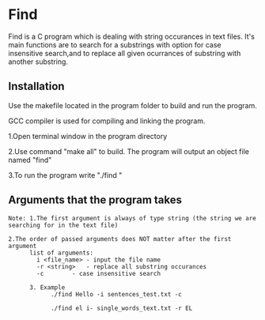 # Find

Find is a C program which is dealing with string occurances in text files.
It's main functions are to search for a substrings with option for case insensitive search,and to replace all given ocurrances of substring with another substring. 

## Installation

Use the makefile located in the program folder to build and run the program.

GCC compiler is used for compiling and linking the program.

1.Open terminal window in the program directory

2.Use command "make all" to build. The program will output
an object file named "find"

3.To run the program write "./find <args>"

## Arguments that the program takes

	Note: 1.The first argument is always of type string (the string we are searching for in the text file)

	2.The order of passed arguments does NOT matter after the first argument
		  list of arguments:
		  	i <file_name> - input the file name
		  	-r <string>   - replace all substring occurances 
		  	-c 	      - case insensitive search  

		  3. Example
		  		./find Hello -i sentences_test.txt -c

		  		./find el i- single_words_text.txt -r EL

